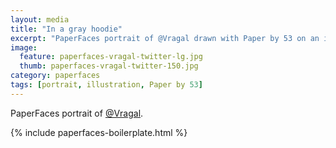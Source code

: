 ```yaml
---
layout: media
title: "In a gray hoodie"
excerpt: "PaperFaces portrait of @Vragal drawn with Paper by 53 on an iPad."
image: 
  feature: paperfaces-vragal-twitter-lg.jpg
  thumb: paperfaces-vragal-twitter-150.jpg
category: paperfaces
tags: [portrait, illustration, Paper by 53]
---
```


PaperFaces portrait of [@Vragal](http://twitter.com/Vragal).

{% include paperfaces-boilerplate.html %}
